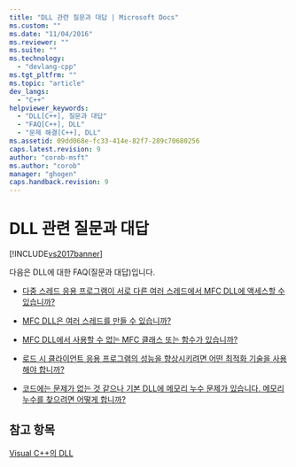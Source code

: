 ```yaml
---
title: "DLL 관련 질문과 대답 | Microsoft Docs"
ms.custom: ""
ms.date: "11/04/2016"
ms.reviewer: ""
ms.suite: ""
ms.technology: 
  - "devlang-cpp"
ms.tgt_pltfrm: ""
ms.topic: "article"
dev_langs: 
  - "C++"
helpviewer_keywords: 
  - "DLL[C++], 질문과 대답"
  - "FAQ[C++], DLL"
  - "문제 해결[C++], DLL"
ms.assetid: 09dd068e-fc33-414e-82f7-289c70680256
caps.latest.revision: 9
author: "corob-msft"
ms.author: "corob"
manager: "ghogen"
caps.handback.revision: 9
---
```

# DLL 관련 질문과 대답
[!INCLUDE[vs2017banner](../assembler/inline/includes/vs2017banner.md)]

다음은 DLL에 대한 FAQ\(질문과 대답\)입니다.  
  
-   [다중 스레드 응용 프로그램이 서로 다른 여러 스레드에서 MFC DLL에 액세스할 수 있습니까?](../build/can-a-multithreaded-application-access-an-mfc-dll-in-different-threads-q.md)  
  
-   [MFC DLL은 여러 스레드를 만들 수 있습니까?](../build/can-an-mfc-dll-create-multiple-threads-q.md)  
  
-   [MFC DLL에서 사용할 수 없는 MFC 클래스 또는 함수가 있습니까?](../build/are-there-any-mfc-classes-or-functions-that-cannot-be-used-in-an-mfc-dll-q.md)  
  
-   [로드 시 클라이언트 응용 프로그램의 성능을 향상시키려면 어떤 최적화 기술을 사용해야 합니까?](../build/what-optimization-techniques-should-i-use.md)  
  
-   [코드에는 문제가 없는 것 같으나 기본 DLL에 메모리 누수 문제가 있습니다.  메모리 누수를 찾으려면 어떻게 합니까?](../build/memory-leak-in-my-dll.md)  
  
## 참고 항목  
 [Visual C\+\+의 DLL](../build/dlls-in-visual-cpp.md)